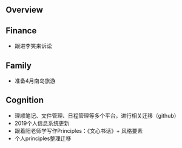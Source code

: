 ## Overview

## Finance

- 跟进李笑来诉讼

## Family

- 准备4月南岛旅游

## Cognition

- 理顺笔记、文件管理、日程管理等多个平台，进行相关迁移（github）
- 2019个人信息系统更新
- 跟着阳老师学写作Principles：《文心书话》+ 风格要素
- 个人principles整理迁移